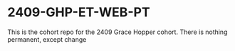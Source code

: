 # 2409-GHP-ET-WEB-PT
This is the cohort repo for the 2409 Grace Hopper cohort.
There is nothing permanent, except change